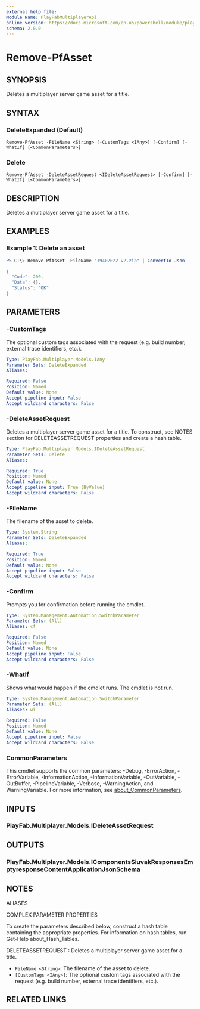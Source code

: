 ```yaml
---
external help file:
Module Name: PlayFabMultiplayerApi
online version: https://docs.microsoft.com/en-us/powershell/module/playfabmultiplayerapi/remove-pfasset
schema: 2.0.0
---
```


# Remove-PfAsset

## SYNOPSIS
Deletes a multiplayer server game asset for a title.

## SYNTAX

### DeleteExpanded (Default)
```
Remove-PfAsset -FileName <String> [-CustomTags <IAny>] [-Confirm] [-WhatIf] [<CommonParameters>]
```

### Delete
```
Remove-PfAsset -DeleteAssetRequest <IDeleteAssetRequest> [-Confirm] [-WhatIf] [<CommonParameters>]
```

## DESCRIPTION
Deletes a multiplayer server game asset for a title.

## EXAMPLES

### Example 1: Delete an asset
```powershell
PS C:\> Remove-PfAsset -FileName "19402022-v2.zip" | ConvertTo-Json

{
  "Code": 200,
  "Data": {},
  "Status": "OK"
}
```



## PARAMETERS

### -CustomTags
The optional custom tags associated with the request (e.g.
build number, external trace identifiers, etc.).

```yaml
Type: PlayFab.Multiplayer.Models.IAny
Parameter Sets: DeleteExpanded
Aliases:

Required: False
Position: Named
Default value: None
Accept pipeline input: False
Accept wildcard characters: False
```

### -DeleteAssetRequest
Deletes a multiplayer server game asset for a title.
To construct, see NOTES section for DELETEASSETREQUEST properties and create a hash table.

```yaml
Type: PlayFab.Multiplayer.Models.IDeleteAssetRequest
Parameter Sets: Delete
Aliases:

Required: True
Position: Named
Default value: None
Accept pipeline input: True (ByValue)
Accept wildcard characters: False
```

### -FileName
The filename of the asset to delete.

```yaml
Type: System.String
Parameter Sets: DeleteExpanded
Aliases:

Required: True
Position: Named
Default value: None
Accept pipeline input: False
Accept wildcard characters: False
```

### -Confirm
Prompts you for confirmation before running the cmdlet.

```yaml
Type: System.Management.Automation.SwitchParameter
Parameter Sets: (All)
Aliases: cf

Required: False
Position: Named
Default value: None
Accept pipeline input: False
Accept wildcard characters: False
```

### -WhatIf
Shows what would happen if the cmdlet runs.
The cmdlet is not run.

```yaml
Type: System.Management.Automation.SwitchParameter
Parameter Sets: (All)
Aliases: wi

Required: False
Position: Named
Default value: None
Accept pipeline input: False
Accept wildcard characters: False
```

### CommonParameters
This cmdlet supports the common parameters: -Debug, -ErrorAction, -ErrorVariable, -InformationAction, -InformationVariable, -OutVariable, -OutBuffer, -PipelineVariable, -Verbose, -WarningAction, and -WarningVariable. For more information, see [about_CommonParameters](http://go.microsoft.com/fwlink/?LinkID=113216).

## INPUTS

### PlayFab.Multiplayer.Models.IDeleteAssetRequest

## OUTPUTS

### PlayFab.Multiplayer.Models.IComponentsSiuvakResponsesEmptyresponseContentApplicationJsonSchema

## NOTES

ALIASES

COMPLEX PARAMETER PROPERTIES

To create the parameters described below, construct a hash table containing the appropriate properties. For information on hash tables, run Get-Help about_Hash_Tables.


DELETEASSETREQUEST <IDeleteAssetRequest>: Deletes a multiplayer server game asset for a title.
  - `FileName <String>`: The filename of the asset to delete.
  - `[CustomTags <IAny>]`: The optional custom tags associated with the request (e.g. build number, external trace identifiers, etc.).

## RELATED LINKS

